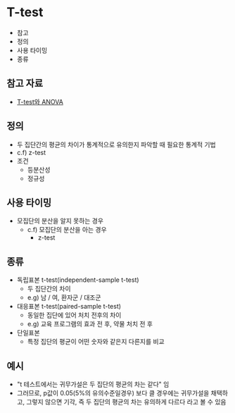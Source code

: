 # T-test

- 참고
- 정의
- 사용 타이밍
- 종류

## 참고 자료

- [T-test와 ANOVA](http://blog.daum.net/_blog/BlogTypeView.do?blogid=0FlLK&articleno=5351858&totalcnt=2021)

## 정의

- 두 집단간의 평균의 차이가 통계적으로 유의한지 파악할 때 필요한 통계적 기법
- c.f) z-test
- 조건
  - 등분산성
  - 정규성

## 사용 타이밍

- 모집단의 분산을 알지 못하는 경우
  - c.f) 모집단의 분산을 아는 경우
    - z-test

## 종류

- 독립표본 t-test(independent-sample t-test)
  - 두 집단간의 차이
  - e.g) 남 / 여, 환자군 / 대조군
- 대응표본 t-test(paired-sample t-test)
  - 동일한 집단에 있어 처치 전후의 차이
  - e.g) 교육 프로그램의 효과 전 후, 약물 처치 전 후
- 단일표본
  - 특정 집단의 평균이 어떤 숫자와 같은지 다른지를 비교

## 예시

- "t 테스트에서는 귀무가설은 두 집단의 평균의 차는 같다" 임
- 그러므로, p값이 0.05(5%의 유의수준일경우) 보다 클 경우에는 귀무가설을 채택하고, 그렇지 않으면 기각, 즉 두 집단의 평균의 차는 유의하게 다르다 라고 볼 수 있음
